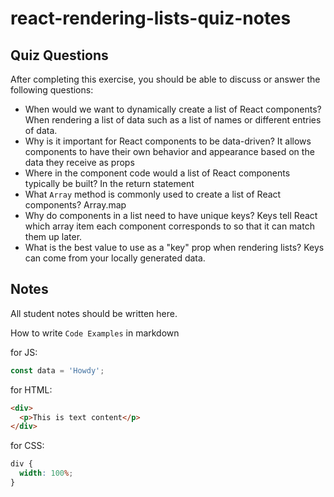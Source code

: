 # react-rendering-lists-quiz-notes

## Quiz Questions

After completing this exercise, you should be able to discuss or answer the following questions:

- When would we want to dynamically create a list of React components?
  When rendering a list of data such as a list of names or different entries of data.
- Why is it important for React components to be data-driven?
  It allows components to have their own behavior and appearance based on the data they receive as props
- Where in the component code would a list of React components typically be built?
  In the return statement
- What `Array` method is commonly used to create a list of React components?
  Array.map
- Why do components in a list need to have unique keys?
  Keys tell React which array item each component corresponds to so that it can match them up later.
- What is the best value to use as a "key" prop when rendering lists?
  Keys can come from your locally generated data.

## Notes

All student notes should be written here.

How to write `Code Examples` in markdown

for JS:

```javascript
const data = 'Howdy';
```

for HTML:

```html
<div>
  <p>This is text content</p>
</div>
```

for CSS:

```css
div {
  width: 100%;
}
```
